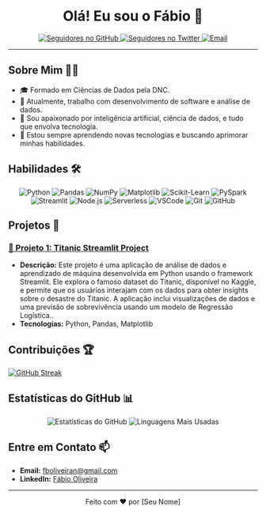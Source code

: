 <h1 align="center">Olá! Eu sou o Fábio 👋</h1>

<p align="center">
  <a href="https://github.com/seuusuario">
    <img src="https://img.shields.io/github/followers/seuusuario?label=Seguidores&style=social" alt="Seguidores no GitHub">
  </a>
  <a href="https://twitter.com/seuusuario">
    <img src="https://img.shields.io/twitter/follow/seuusuario?style=social" alt="Seguidores no Twitter">
  </a>
  <a href="mailto:seuemail@example.com">
    <img src="https://img.shields.io/badge/Email-D1495B?style=flat&logo=gmail&logoColor=white" alt="Email">
  </a>
</p>

---

## Sobre Mim 🙋‍♂️

- 🎓 Formado em Ciências de Dados pela DNC.
- 💼 Atualmente, trabalho com desenvolvimento de software e análise de dados.
- 🧠 Sou apaixonado por inteligência artificial, ciência de dados, e tudo que envolva tecnologia.
- 🌱 Estou sempre aprendendo novas tecnologias e buscando aprimorar minhas habilidades.

## Habilidades 🛠️

<p align="center">
  <img src="https://img.shields.io/badge/-Python-3776AB?style=flat&logo=python&logoColor=white" alt="Python">
  <img src="https://img.shields.io/badge/-Pandas-150458?style=flat&logo=pandas&logoColor=white" alt="Pandas">
  <img src="https://img.shields.io/badge/-NumPy-013243?style=flat&logo=numpy&logoColor=white" alt="NumPy">
  <img src="https://img.shields.io/badge/-Matplotlib-339933?style=flat&logo=matplotlib&logoColor=white" alt="Matplotlib">
  <img src="https://img.shields.io/badge/-Scikit--Learn-F7931E?style=flat&logo=scikit-learn&logoColor=white" alt="Scikit-Learn">
  <img src="https://img.shields.io/badge/-PySpark-E25A1C?style=flat&logo=apache-spark&logoColor=white" alt="PySpark">
  <img src="https://img.shields.io/badge/-Streamlit-FF4B4B?style=flat&logo=streamlit&logoColor=white" alt="Streamlit">
  <img src="https://img.shields.io/badge/-Node.js-339933?style=flat&logo=node.js&logoColor=white" alt="Node.js">
  <img src="https://img.shields.io/badge/-Serverless-FD5750?style=flat&logo=serverless&logoColor=white" alt="Serverless">
  <img src="https://img.shields.io/badge/-VSCode-007ACC?style=flat&logo=visual-studio-code&logoColor=white" alt="VSCode">
  <img src="https://img.shields.io/badge/-Git-F05032?style=flat&logo=git&logoColor=white" alt="Git">
  <img src="https://img.shields.io/badge/-GitHub-181717?style=flat&logo=github&logoColor=white" alt="GitHub">
</p>

## Projetos 🚀

### [🔗 Projeto 1: Titanic Streamlit Project](https://github.com/fabiooliveir/titanic-streamlit)
- **Descrição:** Este projeto é uma aplicação de análise de dados e aprendizado de máquina desenvolvida em Python usando o framework Streamlit. Ele explora o famoso dataset do Titanic, disponível no Kaggle, e permite que os usuários interajam com os dados para obter insights sobre o desastre do Titanic. A aplicação inclui visualizações de dados e uma previsão de sobrevivência usando um modelo de Regressão Logística..
- **Tecnologias:** Python, Pandas, Matplotlib

## Contribuições 🏆

[![GitHub Streak](https://github-readme-streak-stats.herokuapp.com?user=seuusuario&theme=radical&date_format=j%20M%5B%20Y%5D)](https://git.io/streak-stats)

## Estatísticas do GitHub 📊

<p align="center">
  <img src="https://github-readme-stats.vercel.app/api?username=seuusuario&show_icons=true&theme=radical" alt="Estatísticas do GitHub">
  <img src="https://github-readme-stats.vercel.app/api/top-langs/?username=seuusuario&layout=compact&theme=radical" alt="Linguagens Mais Usadas">
</p>

## Entre em Contato 📫

- **Email:** [fboliveiran@gmail.com](fboliveiran@gmail.com)
- **LinkedIn:** [Fábio Oliveira](https://www.linkedin.com/in/brazilian-analytics-pro/)

---

<p align="center">
  Feito com ❤️ por [Seu Nome]
</p>

